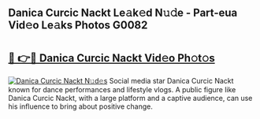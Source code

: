 ## Danica Curcic Nackt Le𝚊k𝚎d N𝚞𝚍e - Part-eua Vid𝚎o Le𝚊ks Photos G0082

# <h2><a href="http://fb4ymfg.evod.top/?m=Danica+Curcic+Nackt">🔗 👉🔴 Danica Curcic Nackt Vid𝚎o Ph𝚘t𝚘s</a></h2>

[![Danica Curcic Nackt N𝚞d𝚎s](https://i.imgur.com/8V9OHl7.gif)](http://fb4ymfg.evod.top/?m=Danica+Curcic+Nackt)
Social media star Danica Curcic Nackt known for dance performances and lifestyle vlogs. A public figure like Danica Curcic Nackt, with a large platform and a captive audience, can use his influence to bring about positive change. 
